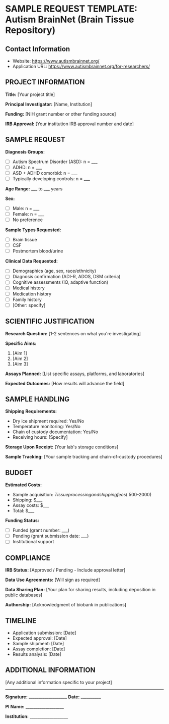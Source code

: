 
# SAMPLE REQUEST TEMPLATE: Autism BrainNet (Brain Tissue Repository)

## Contact Information
- Website: https://www.autismbrainnet.org/
- Application URL: https://www.autismbrainnet.org/for-researchers/

## PROJECT INFORMATION

**Title:** [Your project title]

**Principal Investigator:** [Name, Institution]

**Funding:** [NIH grant number or other funding source]

**IRB Approval:** [Your institution IRB approval number and date]

## SAMPLE REQUEST

**Diagnosis Groups:**
- [ ] Autism Spectrum Disorder (ASD): n = ___
- [ ] ADHD: n = ___
- [ ] ASD + ADHD comorbid: n = ___
- [ ] Typically developing controls: n = ___

**Age Range:** ___ to ___ years

**Sex:**
- [ ] Male: n = ___
- [ ] Female: n = ___
- [ ] No preference

**Sample Types Requested:**
- [ ] Brain tissue
- [ ] CSF
- [ ] Postmortem blood/urine

**Clinical Data Requested:**
- [ ] Demographics (age, sex, race/ethnicity)
- [ ] Diagnosis confirmation (ADI-R, ADOS, DSM criteria)
- [ ] Cognitive assessments (IQ, adaptive function)
- [ ] Medical history
- [ ] Medication history
- [ ] Family history
- [ ] [Other: specify]

## SCIENTIFIC JUSTIFICATION

**Research Question:**
[1-2 sentences on what you're investigating]

**Specific Aims:**
1. [Aim 1]
2. [Aim 2]
3. [Aim 3]

**Assays Planned:**
[List specific assays, platforms, and laboratories]

**Expected Outcomes:**
[How results will advance the field]

## SAMPLE HANDLING

**Shipping Requirements:**

- Dry ice shipment required: Yes/No
- Temperature monitoring: Yes/No
- Chain of custody documentation: Yes/No
- Receiving hours: [Specify]


**Storage Upon Receipt:**
[Your lab's storage conditions]

**Sample Tracking:**
[Your sample tracking and chain-of-custody procedures]

## BUDGET

**Estimated Costs:**
- Sample acquisition: $Tissue processing and shipping fees (~$500-2000)
- Shipping: $___
- Assay costs: $___
- Total: $___

**Funding Status:**
- [ ] Funded (grant number: ___)
- [ ] Pending (grant submission date: ___)
- [ ] Institutional support

## COMPLIANCE

**IRB Status:** [Approved / Pending - Include approval letter]

**Data Use Agreements:** [Will sign as required]

**Data Sharing Plan:**
[Your plan for sharing results, including deposition in public databases]

**Authorship:**
[Acknowledgment of biobank in publications]

## TIMELINE

- Application submission: [Date]
- Expected approval: [Date]
- Sample shipment: [Date]
- Assay completion: [Date]
- Results analysis: [Date]

## ADDITIONAL INFORMATION

[Any additional information specific to your project]

---

**Signature:** ___________________  **Date:** __________

**PI Name:** ___________________

**Institution:** ___________________
